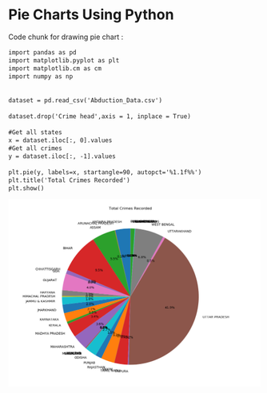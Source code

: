 # Pie Charts Using Python


Code chunk for drawing pie chart : 

````
import pandas as pd
import matplotlib.pyplot as plt
import matplotlib.cm as cm
import numpy as np


dataset = pd.read_csv('Abduction_Data.csv')

dataset.drop('Crime head',axis = 1, inplace = True)

#Get all states
x = dataset.iloc[:, 0].values
#Get all crimes
y = dataset.iloc[:, -1].values

plt.pie(y, labels=x, startangle=90, autopct='%1.1f%%')
plt.title('Total Crimes Recorded')
plt.show()

````

![alt text](https://raw.githubusercontent.com/AbhishekKumar4/Data-Analytics/master/Descriptive%20Statistics%20-%20%20Graphical%20Approaches/2.%20For%20Qualitative%20Categrical%20Variables/Pie%20Charts/pie%20charts%20using%20python/pie_Chart.PNG)

